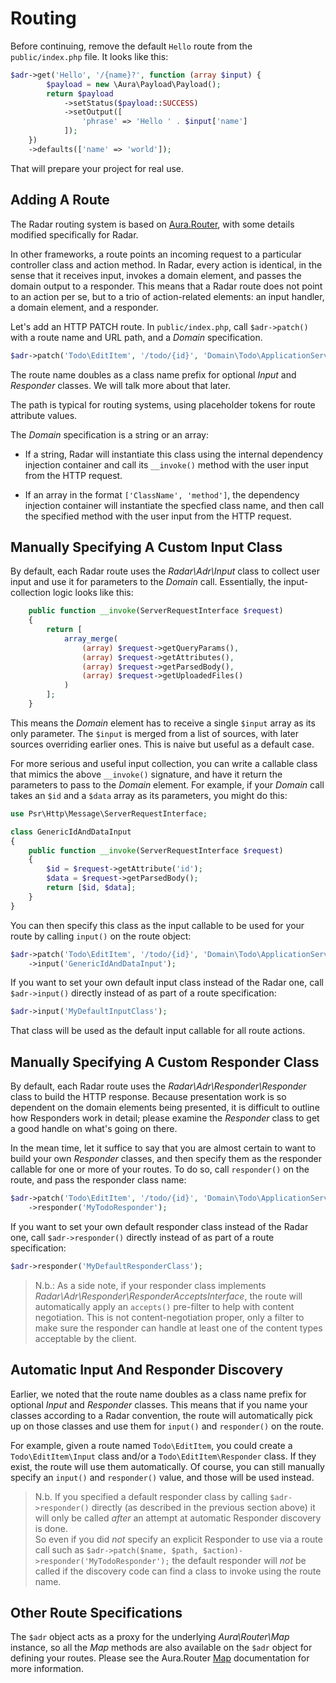# Routing

Before continuing, remove the default `Hello` route from the `public/index.php`
file. It looks like this:

```php
$adr->get('Hello', '/{name}?', function (array $input) {
        $payload = new \Aura\Payload\Payload();
        return $payload
            ->setStatus($payload::SUCCESS)
            ->setOutput([
                'phrase' => 'Hello ' . $input['name']
            ]);
    })
    ->defaults(['name' => 'world']);
```

That will prepare your project for real use.

## Adding A Route

The Radar routing system is based on
[Aura.Router](https://github.com/auraphp/Aura.Router), with some details
modified specifically for Radar.

In other frameworks, a route points an incoming request to a particular
controller class and action method. In Radar, every action is identical, in the
sense that it receives input, invokes a domain element, and passes the domain
output to a responder. This means that a Radar route does not point to an action
per se, but to a trio of action-related elements: an input handler, a domain
element, and a responder.

Let's add an HTTP PATCH route. In `public/index.php`, call `$adr->patch()` with a
route name and URL path, and a _Domain_ specification.

```php
$adr->patch('Todo\EditItem', '/todo/{id}', 'Domain\Todo\ApplicationService\EditItem');
```

The route name doubles as a class name prefix for optional _Input_ and
_Responder_ classes. We will talk more about that later.

The path is typical for routing systems, using placeholder tokens for route
attribute values.

The _Domain_ specification is a string or an array:

- If a string, Radar will instantiate this class using the internal dependency
injection container and call its `__invoke()` method with the user input from
the HTTP request.

- If an array in the format `['ClassName', 'method']`, the dependency injection
container will instantiate the specfied class name, and then call the specified
method with the user input from the HTTP request.

## Manually Specifying A Custom Input Class

By default, each Radar route uses the _Radar\Adr\Input_ class to collect user
input and use it for parameters to the _Domain_ call. Essentially, the input-collection
logic looks like this:

```php
    public function __invoke(ServerRequestInterface $request)
    {
        return [
            array_merge(
                (array) $request->getQueryParams(),
                (array) $request->getAttributes(),
                (array) $request->getParsedBody(),
                (array) $request->getUploadedFiles()
            )
        ];
    }
```

This means the _Domain_ element has to receive a single `$input` array as its
only parameter. The `$input` is merged from a list of sources, with later
sources overriding earlier ones. This is naive but useful as a default case.

For more serious and useful input collection,
you can write a callable class that mimics the above `__invoke()` signature, and have it
return the parameters to pass to the _Domain_ element. For example, if your
_Domain_ call takes an `$id` and a `$data` array as its parameters, you might do this:

```php
use Psr\Http\Message\ServerRequestInterface;

class GenericIdAndDataInput
{
    public function __invoke(ServerRequestInterface $request)
    {
        $id = $request->getAttribute('id');
        $data = $request->getParsedBody();
        return [$id, $data];
    }
}
```

You can then specify this class as the input callable to be used for your route
by calling `input()` on the route object:

```php
$adr->patch('Todo\EditItem', '/todo/{id}', 'Domain\Todo\ApplicationService\EditItem')
    ->input('GenericIdAndDataInput');
```

If you want to set your own default input class instead of the Radar one,
call `$adr->input()` directly instead of as part of a route specification:

```php
$adr->input('MyDefaultInputClass');
```

That class will be used as the default input callable for all route actions.

## Manually Specifying A Custom Responder Class

By default, each Radar route uses the _Radar\Adr\Responder\Responder_ class to
build the HTTP response. Because presentation work is so dependent on the
domain elements being presented, it is difficult to outline how Responders work
in detail; please examine the _Responder_ class to get a good handle on what's
going on there.

In the mean time, let it suffice to say that you are almost certain to want to
build your own _Responder_ classes, and then specify them as the responder callable
for one or more of your routes. To
do so, call `responder()` on the route, and pass the responder class name:

```php
$adr->patch('Todo\EditItem', '/todo/{id}', 'Domain\Todo\ApplicationService\EditItem')
    ->responder('MyTodoResponder');
```


If you want to set your own default responder class instead of the Radar one,
call `$adr->responder()` directly instead of as part of a route specification:

```php
$adr->responder('MyDefaultResponderClass');
```

> N.b.: As a side note, if your responder class implements
> _Radar\Adr\Responder\ResponderAcceptsInterface_, the route will automatically
> apply an `accepts()` pre-filter to help with content negotiation. This is not
> content-negotiation proper, only a filter to make sure the responder can handle
> at least one of the content types acceptable by the client.

## Automatic Input And Responder Discovery

Earlier, we noted that the route name doubles as a class name prefix for
optional _Input_ and _Responder_ classes. This means that if you name your
classes according to a Radar convention, the route will automatically pick up on
those classes and use them for `input()` and `responder()` on the route.

For example, given a route named `Todo\EditItem`, you could create a
`Todo\EditItem\Input` class and/or a `Todo\EditItem\Responder` class. If they
exist, the route will use them automatically. Of course, you can still manually
specify an `input()` and `responder()` value, and those will be used instead.

> N.b. If you specified a default responder class by calling `$adr->responder()` directly 
> (as described in the previous section above) it will only be called _after_ an attempt at 
> automatic Responder discovery is done.  
> So even if you did _not_ specify an explicit Responder to use via a route call such as 
> `$adr->patch($name, $path, $action)->responder('MyTodoResponder');`
> the default responder will _not_ be called if the discovery code can find a class to 
> invoke using the route name.



## Other Route Specifications

The `$adr` object acts as a proxy for the underlying _Aura\Router\Map_ instance,
so all the _Map_ methods are also available on the `$adr` object for defining
your routes. Please see the Aura.Router
[Map](https://github.com/auraphp/Aura.Router/blob/3.x/docs/index.md)
documentation for more information.
